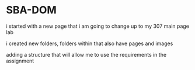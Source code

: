 # SBA-DOM
i started with a new page that i am going to change up to my 307 main page lab

i created new folders, folders within that also have pages and images

adding a structure that will allow me to use the requirements in the assignment

